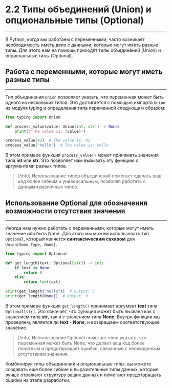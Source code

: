 # 2.2 Типы объединений (Union) и опциональные типы (Optional)
***
В Python, когда мы работаем с переменными, часто возникает необходимость иметь дело с данными, которые могут иметь разные типы. Для этого нам на помощь приходят типы объединений (Union) и опциональные типы (Optional).

## Работа с переменными, которые могут иметь разные типы
***
Тип объединения `Union` позволяет указать, что переменная может быть одного из нескольких типов. Это достигается с помощью импорта `Union` из модуля typing и определения типа переменной следующим образом:
```python
from typing import Union

def process_value(value: Union[int, str]) -> None:
    print(f"The value is: {value}")

process_value(42)  # The value is: 42
process_value("hello")  # The value is: hello
```

В этом примере функция `process_value()` может принимать значения типа **int** или **str**. Это позволяет нам вызывать эту функцию с аргументами разных типов.

> [!info]
> Использование типов объединений помогает сделать ваш код более гибким и универсальным, позволяя работать с данными различных типов.

## Использование Optional для обозначения возможности отсутствия значения
***
Иногда нам нужно работать с переменными, которые могут иметь значение или быть None. Для этого мы можем использовать тип `Optional`, который является **синтаксическим сахаром** для `Union[Some_Type, None]`.
```python
from typing import Optional

def get_length(text: Optional[str]) -> int:
    if text is None:
        return 0
    else:
        return len(text)

print(get_length("hello"))  # Output: 5
print(get_length(None))  # Output: 0
```

В этом примере функция `get_length()` принимает аргумент **text** типа `Optional[str]`. Это означает, что функция может быть вызвана как с значением типа **str**, так и с значением типа **None**. Внутри функции мы проверяем, является ли **text** - **None**, и возвращаем соответствующее значение.

> [!info]
> Использование Optional помогает явно указать, что переменная может быть None, что делает ваш код более понятным и предотвращает ошибки, связанные с неожиданным отсутствием значения.

Комбинируя типы объединений и опциональные типы, вы можете создавать еще более гибкие и выразительные типы данных, которые лучше отражают структуру ваших данных и помогают предотвращать ошибки на этапе разработки.
